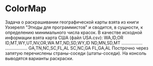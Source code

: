 # ColorMap
Задача о раскрашивании географической карты взята из книги Уэзерелл "Этюды для программистов" и сводится, в сущности, 
к определению минимального числа красок.
В качестве исходной информации взята карта США (файл USA.csv):
WA,ID,OR
ID,MT,WY,UT,NV,OR,WA
MT,ND,SD,WY,ID
ND,MN,SD,MT
.................
..................
GA,TN,NC,SC,FL,AL
SC,NC,GA
FL,GA,AL
Построчно через запятую перечислены страны-соседи (штаты-соседи).
На консоль выводятся варианты раскраски.

